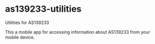 # as139233-utilities
Utilities for AS139233

This a mobile app for accessing information about AS139233 from your mobile device.
